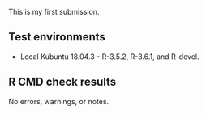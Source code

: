 
This is my first submission.

## Test environments
* Local Kubuntu 18.04.3 - R-3.5.2, R-3.6.1, and R-devel.

## R CMD check results
No errors, warnings, or notes.

